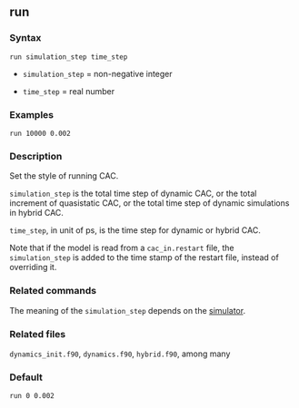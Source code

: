 ## run

### Syntax

	run simulation_step time_step

* `simulation_step` = non-negative integer

* `time_step` = real number

### Examples

	run 10000 0.002

### Description

Set the style of running CAC.

`simulation_step` is the total time step of dynamic CAC, or the total increment of quasistatic CAC, or the total time step of dynamic simulations in hybrid CAC.

`time_step`, in unit of ps, is the time step for dynamic or hybrid CAC.

Note that if the model is read from a `cac_in.restart` file, the `simulation_step` is added to the time stamp of the restart file, instead of overriding it.

### Related commands

The meaning of the `simulation_step` depends on the [simulator](simulator.md).

### Related files

`dynamics_init.f90`, `dynamics.f90`, `hybrid.f90`, among many

### Default

	run 0 0.002